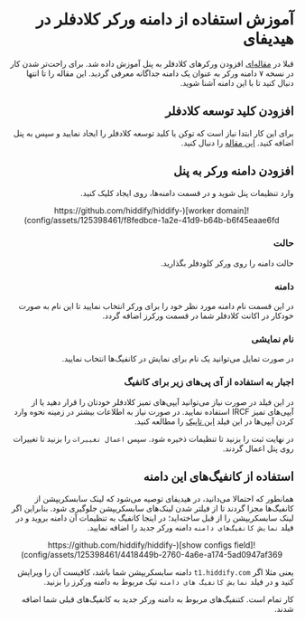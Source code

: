 

<div dir="rtl" markdown="1">

# آموزش استفاده از دامنه ورکر کلادفلر در هیدیفای
قبلا در [مقاله‌ای](/manager/wiki/%D9%86%D8%AD%D9%88%D9%87-%D8%AA%D9%86%D8%B8%DB%8C%D9%85-%D9%88-%D8%A7%D8%B3%D8%AA%D9%81%D8%A7%D8%AF%D9%87-%D8%A7%D8%B2-%D9%88%D8%B1%DA%A9%D8%B1%D8%B2) افزودن ورکرهای کلادفلر به پنل آموزش داده شد. برای راحت‌تر شدن کار در نسخه ۷ دامنه ورکر به عنوان یک دامنه جداگانه معرفی گردید. این مقاله را تا انتها دنبال کنید تا با این دامنه آشنا شوید.

## افزودن کلید توسعه کلادفلر
برای این کار ابتدا نیاز است که توکن یا کلید توسعه کلادفلر را ایجاد نمایید و سپس به پنل اضافه کنید. [این مقاله](/manager/wiki/%DA%AF%D8%B1%D9%81%D8%AA%D9%86-%DA%A9%D9%84%DB%8C%D8%AF-%D8%AA%D9%88%D8%B3%D8%B9%D9%87-%DA%A9%D9%84%D9%88%D8%AF%D9%81%D9%84%D8%B1) را دنبال کنید.

## افزودن دامنه ورکر به پنل
وارد تنظیمات پنل شوید و در قسمت دامنه‌ها، روی ایجاد کلیک کنید.

<div align=center markdown=1>
![worker domain](https://github.com/hiddify/hiddify-config/assets/125398461/f8fedbce-1a2e-41d9-b64b-b6f45eaae6fd)
</div>


### حالت
حالت دامنه را روی ورکر کلودفلر بگذارید.
### دامنه
در این قسمت نام دامنه مورد نظر خود را برای ورکر انتخاب نمایید تا این نام به صورت خودکار در اکانت کلادفلر شما در قسمت ورکرز اضافه گردد.

### نام نمایشی
در صورت تمایل می‌توانید یک نام برای نمایش در کانفیگ‌ها انتخاب نمایید.

### اجبار به استفاده‌ از آی پی‌های زیر برای کانفیگ  
در این فیلد در صورت نیاز می‌توانید آیپی‌های تمیز کلادفلر خودتان را قرار دهید یا از آیپی‌های تمیز IRCF استفاده نمایید. در صورت نیاز به اطلاعات بیشتر در زمینه نحوه وارد کردن آیپی‌ها در این فیلد [این تاپیک](https://github.com/hiddify/hiddify-config/discussions/2009) را مطالعه کنید.

در نهایت ثبت را بزنید تا تنظیمات ذخیره شود. سپس `اعمال تغییرات` را بزنید تا تغییرات روی پنل اعمال گردند.

## استفاده از کانفیگ‌های این دامنه
همانطور که احتمالا می‌دانید، در هیدیفای توصیه می‌شود که لینک سابسکریپشن از کانفیگ‌ها مجزا گردند تا از فیلتر شدن لینک‌های سابسکریپشن جلوگیری شود. بنابراین اگر لینک سابسکریپشن را از قبل ساخته‌اید؛ در اینجا کانفیگ به تنظیمات آن دامنه بروید و در فیلد `نمایش کانفیگ‌های دامنه` دامنه ورکر جدید را اضافه نمایید.


<div align=center markdown=1>
![show configs field](https://github.com/hiddify/hiddify-config/assets/125398461/4418449b-2760-4a6e-a174-5ad0947af369)
</div>

یعنی مثلا اگر `t1.hiddify.com`  دامنه سابسکریپشن شما باشد، کافیست آن را ویرایش کنید و در فیلد `نمایش کانفیگ های دامنه` تیک مربوط به دامنه ورکرز را بزنید.


کار تمام است. کتنفیگ‌های مربوط به دامنه ورکر جدید به کانفیگ‌های قبلی شما اضافه شدند.